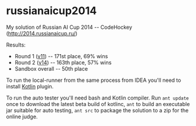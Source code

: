russianaicup2014
================

My solution of Russian AI Cup 2014 -- CodeHockey (http://2014.russianaicup.ru/)

Results:
* Round 1 ([v11](030f33379a7c20ad8c7ca01460177f9ccdfdc3a3)) -- 171st place, 69% wins
* Round 2 ([v14](6582f99b5aaf3d91e4b3b7524b52984dc0b1d9ac)) -- 163th place, 57% wins
* Sandbox overall -- 50th place

To run the local-runner from the same process from IDEA you'll need to install [Kotlin](http://github.com/JetBrains/kotlin/) plugin.

To run the auto tester you'll need bash and Kotlin compiler.
Run `ant update` once to download the latest beta build of kotlinc,
`ant` to build an executable jar suitable for auto testing,
`ant src` to package the solution to a zip for the online judge.
